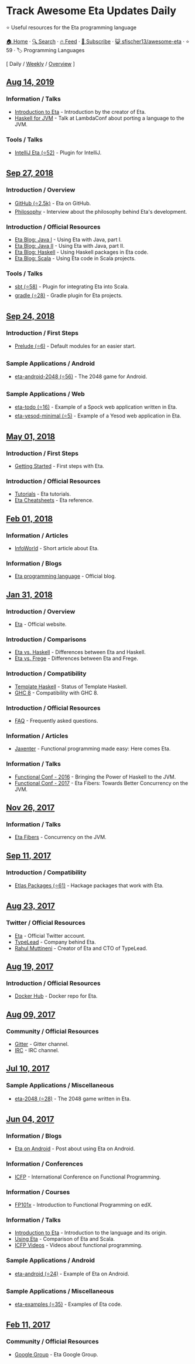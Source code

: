 # Track Awesome Eta Updates Daily

:star: Useful resources for the Eta programming language

[🏠 Home](/README.md) · [🔍 Search](https://www.trackawesomelist.com/search/) · [🔥 Feed](https://www.trackawesomelist.com/sfischer13/awesome-eta/rss.xml) · [📮 Subscribe](https://trackawesomelist.us17.list-manage.com/subscribe?u=d2f0117aa829c83a63ec63c2f&id=36a103854c) · [😺 sfischer13/awesome-eta](https://github.com/sfischer13/awesome-eta) · ⭐ 59 · 🏷️ Programming Languages

[ Daily / [Weekly](/content/sfischer13/awesome-eta/week/README.md) / [Overview](/content/sfischer13/awesome-eta/readme/README.md) ]

## [Aug 14, 2019](/content/2019/08/14/README.md)

### Information / Talks

*   [Introduction to Eta](https://www.youtube.com/watch?v=hmDLNO7Gkxs) - Introduction by the creator of Eta.
*   [Haskell for JVM](https://www.youtube.com/watch?v=P1dmHKJ2vak) - Talk at LambdaConf about porting a language to the JVM.

### Tools / Talks

*   [IntelliJ Eta (⭐52)](https://github.com/typelead/intellij-eta) - Plugin for IntelliJ.

## [Sep 27, 2018](/content/2018/09/27/README.md)

### Introduction / Overview

*   [GitHub (⭐2.5k)](https://github.com/typelead/eta) - Eta on GitHub.
*   [Philosophy](http://blog.ezyang.com/2018/09/hiw18-lets-go-mainstream-with-eta/) - Interview about the philosophy behind Eta's development.

### Introduction / Official Resources

*   [Eta Blog: Java I](https://blog.eta-lang.org/https-medium-com-jyothsnasrinivas-the-best-of-both-the-worlds-eta-and-java-part-1-336d181de89d) - Using Eta with Java, part I.
*   [Eta Blog: Java II](https://blog.eta-lang.org/the-best-of-both-the-worlds-eta-and-java-part-2-d7cf27acdef7) - Using Eta with Java, part II.
*   [Eta Blog: Haskell](https://blog.eta-lang.org/eta-in-practice-working-with-haskell-packages-5dfa3dc0c98a) - Using Haskell packages in Eta code.
*   [Eta Blog: Scala](https://blog.eta-lang.org/integrating-eta-into-your-scala-projects-a8d494a2c5b0) - Using Eta code in Scala projects.

### Tools / Talks

*   [sbt (⭐58)](https://github.com/typelead/sbt-eta) - Plugin for integrating Eta into Scala.
*   [gradle (⭐28)](https://github.com/typelead/gradle-eta) - Gradle plugin for Eta projects.

## [Sep 24, 2018](/content/2018/09/24/README.md)

### Introduction / First Steps

*   [Prelude (⭐6)](https://github.com/eta-lang/eta-prelude) - Default modules for an easier start.

### Sample Applications / Android

*   [eta-android-2048 (⭐56)](https://github.com/Jyothsnasrinivas/eta-android-2048) - The 2048 game for Android.

### Sample Applications / Web

*   [eta-todo (⭐16)](https://github.com/Jyothsnasrinivas/eta-todo) - Example of a Spock web application written in Eta.
*   [eta-yesod-minimal (⭐5)](https://github.com/Jyothsnasrinivas/eta-yesod-minimal) - Example of a Yesod web application in Eta.

## [May 01, 2018](/content/2018/05/01/README.md)

### Introduction / First Steps

*   [Getting Started](https://eta-lang.org/docs/user-guides/eta-user-guide/introduction/what-is-eta) - First steps with Eta.

### Introduction / Official Resources

*   [Tutorials](https://eta-lang.org/docs/tutorials) - Eta tutorials.
*   [Eta Cheatsheets](https://eta-lang.org/docs/cheatsheets) - Eta reference.

## [Feb 01, 2018](/content/2018/02/01/README.md)

### Information / Articles

*   [InfoWorld](https://www.infoworld.com/article/3157373/java/new-jvm-language-stands-apart-from-scala-clojure.html) - Short article about Eta.

### Information / Blogs

*   [Eta programming language](https://blog.eta-lang.org/) - Official blog.

## [Jan 31, 2018](/content/2018/01/31/README.md)

### Introduction / Overview

*   [Eta](https://eta-lang.org/) - Official website.

### Introduction / Comparisons

*   [Eta vs. Haskell](https://eta-lang.org/docs/faq#eta-not-haskell) - Differences between Eta and Haskell.
*   [Eta vs. Frege](https://eta-lang.org/docs/faq#eta-vs-frege) - Differences between Eta and Frege.

### Introduction / Compatibility

*   [Template Haskell](https://eta-lang.org/docs/faq#eta-repl-support) - Status of Template Haskell.
*   [GHC 8](https://eta-lang.org/docs/faq#is-eta-compatible-ghc8) - Compatibility with GHC 8.

### Introduction / Official Resources

*   [FAQ](https://eta-lang.org/docs/faq) - Frequently asked questions.

### Information / Articles

*   [Jaxenter](https://jaxenter.com/eta-pirates-of-the-jvm-133518.html) - Functional programming made easy: Here comes Eta.

### Information / Talks

*   [Functional Conf - 2016](https://www.youtube.com/watch?v=CscBSNF6qnE) - Bringing the Power of Haskell to the JVM.
*   [Functional Conf - 2017](https://www.youtube.com/watch?v=ZuJg2cfmSmw) - Eta Fibers: Towards Better Concurrency on the JVM.

## [Nov 26, 2017](/content/2017/11/26/README.md)

### Information / Talks

*   [Eta Fibers](https://rahulmutt.github.io/slides/fuconf17-eta-fibers/slides.html#1) - Concurrency on the JVM.

## [Sep 11, 2017](/content/2017/09/11/README.md)

### Introduction / Compatibility

*   [Etlas Packages (⭐61)](https://github.com/typelead/eta-hackage#supported-packages) - Hackage packages that work with Eta.

## [Aug 23, 2017](/content/2017/08/23/README.md)

### Twitter / Official Resources

*   [Eta](https://twitter.com/eta_lang) - Official Twitter account.
*   [TypeLead](https://twitter.com/typelead) - Company behind Eta.
*   [Rahul Muttineni](https://twitter.com/rahulmutt) - Creator of Eta and CTO of TypeLead.

## [Aug 19, 2017](/content/2017/08/19/README.md)

### Introduction / Official Resources

*   [Docker Hub](https://hub.docker.com/r/typelead/eta/) - Docker repo for Eta.

## [Aug 09, 2017](/content/2017/08/09/README.md)

### Community / Official Resources

*   [Gitter](https://gitter.im/typelead/eta) - Gitter channel.
*   [IRC](https://kiwiirc.com/client/irc.freenode.net/#eta-lang) - IRC channel.

## [Jul 10, 2017](/content/2017/07/10/README.md)

### Sample Applications / Miscellaneous

*   [eta-2048 (⭐28)](https://github.com/rahulmutt/eta-2048) - The 2048 game written in Eta.

## [Jun 04, 2017](/content/2017/06/04/README.md)

### Information / Blogs

*   [Eta on Android](https://brianmckenna.org/blog/eta_android) - Post about using Eta on Android.

### Information / Conferences

*   [ICFP](http://www.icfpconference.org/) - International Conference on Functional Programming.

### Information / Courses

*   [FP101x](https://www.edx.org/course/introduction-functional-programming-delftx-fp101x-0) - Introduction to Functional Programming on edX.

### Information / Talks

*   [Introduction to Eta](https://brianmckenna.org/files/presentations/lambdajam-2017-eta.pdf) - Introduction to the language and its origin.
*   [Using Eta](https://speakerdeck.com/filippovitale/using-eta-for-what-you-dont-like-writing-in-scala) - Comparison of Eta and Scala.
*   [ICFP Videos](https://www.youtube.com/channel/UCwRL68qZFfub1Ep1EScfmBw) - Videos about functional programming.

### Sample Applications / Android

*   [eta-android (⭐24)](https://github.com/puffnfresh/eta-android) - Example of Eta on Android.

### Sample Applications / Miscellaneous

*   [eta-examples (⭐35)](https://github.com/typelead/eta-examples) - Examples of Eta code.

## [Feb 11, 2017](/content/2017/02/11/README.md)

### Community / Official Resources

*   [Google Group](https://groups.google.com/forum/#!forum/eta-discuss) - Eta Google Group.